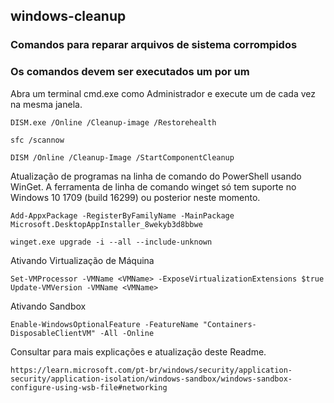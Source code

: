 ## windows-cleanup

### Comandos para reparar arquivos de sistema corrompidos

### Os comandos devem ser executados um por um

Abra um terminal cmd.exe como Administrador e execute um de cada vez na mesma janela.
```plain text
DISM.exe /Online /Cleanup-image /Restorehealth

sfc /scannow

DISM /Online /Cleanup-Image /StartComponentCleanup
```


Atualização de programas na linha de comando do PowerShell usando WinGet.
A ferramenta de linha de comando winget só tem suporte no Windows 10 1709 (build 16299) ou posterior neste momento.


```plain text
Add-AppxPackage -RegisterByFamilyName -MainPackage Microsoft.DesktopAppInstaller_8wekyb3d8bbwe
```

```plain text
winget.exe upgrade -i --all --include-unknown
```
Ativando Virtualização de Máquina
```plain text
Set-VMProcessor -VMName <VMName> -ExposeVirtualizationExtensions $true
Update-VMVersion -VMName <VMName>
```
Ativando Sandbox
```plain text
Enable-WindowsOptionalFeature -FeatureName "Containers-DisposableClientVM" -All -Online
```
Consultar para mais explicações e atualização deste Readme.
```plain text
https://learn.microsoft.com/pt-br/windows/security/application-security/application-isolation/windows-sandbox/windows-sandbox-configure-using-wsb-file#networking
```
